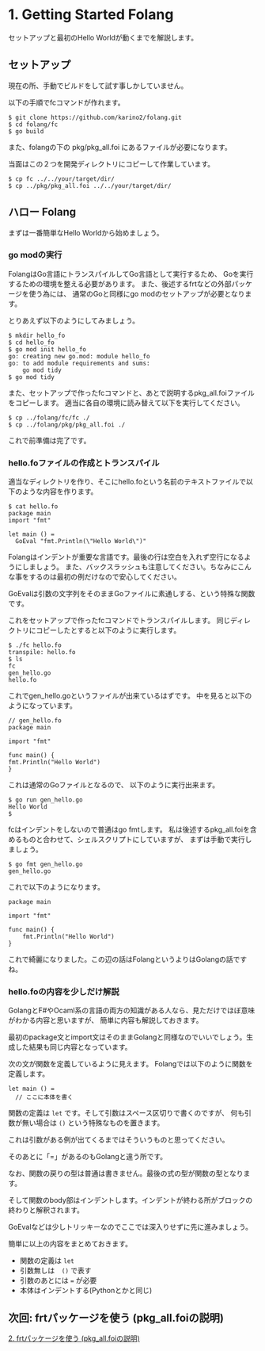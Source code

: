 # 1. Getting Started Folang

セットアップと最初のHello Worldが動くまでを解説します。

## セットアップ

現在の所、手動でビルドをして試す事しかしていません。

以下の手順でfcコマンドが作れます。

```
$ git clone https://github.com/karino2/folang.git
$ cd folang/fc
$ go build
```

また、folangの下の pkg/pkg_all.foi にあるファイルが必要になります。

当面はこの２つを開発ディレクトリにコピーして作業しています。

```
$ cp fc ../../your/target/dir/
$ cp ../pkg/pkg_all.foi ../../your/target/dir/
```

## ハロー Folang

まずは一番簡単なHello Worldから始めましょう。

### go modの実行

FolangはGo言語にトランスパイルしてGo言語として実行するため、
Goを実行するための環境を整える必要があります。
また、後述するfrtなどの外部パッケージを使う為には、
通常のGoと同様にgo modのセットアップが必要となります。

とりあえず以下のようにしてみましょう。

```
$ mkdir hello_fo
$ cd hello_fo
$ go mod init hello_fo
go: creating new go.mod: module hello_fo
go: to add module requirements and sums:
	go mod tidy
$ go mod tidy
```

また、セットアップで作ったfcコマンドと、あとで説明するpkg_all.foiファイルをコピーします。
適当に各自の環境に読み替えて以下を実行してください。

```
$ cp ../folang/fc/fc ./
$ cp ../folang/pkg/pkg_all.foi ./
```

これで前準備は完了です。

### hello.foファイルの作成とトランスパイル

適当なディレクトリを作り、そこにhello.foという名前のテキストファイルで以下のような内容を作ります。

```
$ cat hello.fo
package main
import "fmt"

let main () =
  GoEval "fmt.Println(\"Hello World\")"

```

Folangはインデントが重要な言語です。最後の行は空白を入れず空行になるようにしましょう。
また、バックスラッシュも注意してください。ちなみにこんな事をするのは最初の例だけなので安心してください。

GoEvalは引数の文字列をそのままGoファイルに素通しする、という特殊な関数です。

これをセットアップで作ったfcコマンドでトランスパイルします。
同じディレクトリにコピーしたとすると以下のように実行します。

```
$ ./fc hello.fo
transpile: hello.fo
$ ls
fc
gen_hello.go
hello.fo
```

これでgen_hello.goというファイルが出来ているはずです。
中を見ると以下のようになっています。

```golang
// gen_hello.fo
package main

import "fmt"

func main() {
fmt.Println("Hello World")
}
```

これは通常のGoファイルとなるので、
以下のように実行出来ます。

```
$ go run gen_hello.go
Hello World
$
```

fcはインデントをしないので普通はgo fmtします。
私は後述するpkg_all.foiを含めるものと合わせて、シェルスクリプトにしていますが、
まずは手動で実行しましょう。

```
$ go fmt gen_hello.go
gen_hello.go
```

これで以下のようになります。

```golang
package main

import "fmt"

func main() {
	fmt.Println("Hello World")
}
```

これで綺麗になりました。この辺の話はFolangというよりはGolangの話ですね。

### hello.foの内容を少しだけ解説

GolangとF#やOcaml系の言語の両方の知識がある人なら、見ただけでほぼ意味がわかる内容と思いますが、
簡単に内容も解説しておきます。

最初のpackage文とimport文はそのままGolangと同様なのでいいでしょう。生成した結果も同じ内容となっています。

次の文が関数を定義しているように見えます。
Folangでは以下のように関数を定義します。

```
let main () =
  // ここに本体を書く
```

関数の定義は `let` です。そして引数はスペース区切りで書くのですが、
何も引数が無い場合は `()` という特殊なものを置きます。

これは引数がある例が出てくるまではそういうものと思ってください。

そのあとに「=」があるのもGolangと違う所です。

なお、関数の戻りの型は普通は書きません。最後の式の型が関数の型となります。

そして関数のbody部はインデントします。インデントが終わる所がブロックの終わりと解釈されます。

GoEvalなどは少しトリッキーなのでここでは深入りせずに先に進みましょう。

簡単に以上の内容をまとめておきます。

- 関数の定義は `let`
- 引数無しは　`()` で表す
- 引数のあとには `=` が必要
- 本体はインデントする(Pythonとかと同じ)

## 次回: frtパッケージを使う (pkg_all.foiの説明)

[2. frtパッケージを使う (pkg_all.foiの説明)](2_UseFrtPackage_ja.md)